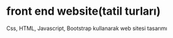 # front end website(tatil turları)
 Css, HTML, Javascript, Bootstrap kullanarak web sitesi tasarımı
